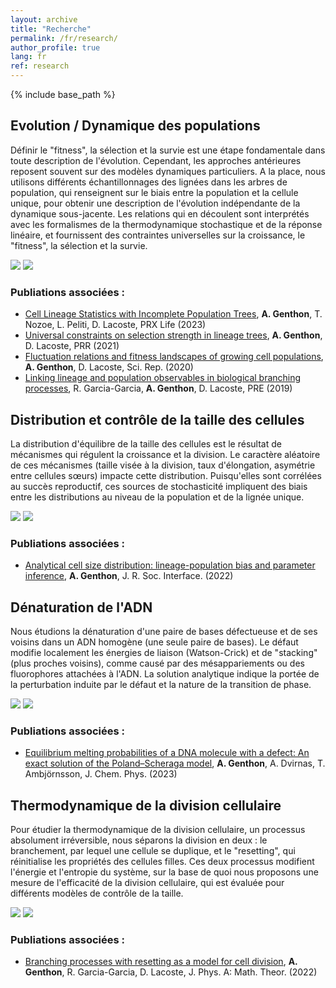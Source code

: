 ```yaml
---
layout: archive
title: "Recherche"
permalink: /fr/research/
author_profile: true
lang: fr
ref: research
---
```


{% include base_path %}

<h2> Evolution / Dynamique des populations </h2>

<p>
 <div class="row">
  <div class="column-left">

Définir le "fitness", la sélection et la survie est une étape fondamentale dans toute description de l'évolution. Cependant, les approches antérieures reposent souvent sur des modèles dynamiques particuliers. A la place, nous utilisons différents échantillonnages des lignées dans les arbres de population, qui renseignent sur le biais entre la population et la cellule unique, pour obtenir une description de l'évolution indépendante de la dynamique sous-jacente. Les relations qui en découlent sont interprétés avec les formalismes de la thermodynamique stochastique et de la réponse linéaire, et fournissent des contraintes universelles sur la croissance, le "fitness", la sélection et la survie. 


  </div>
  <div class="column-right">
    <img  src="{{"/images/tree_art.svg"}}" class="dark--hidden" >
    <img  src="{{"/images/tree_art_dark.svg"}}" class="light--hidden">
  </div>
 </div> 
</p>

<h3> Publiations associées : </h3>

  <ul style="list-style-type:disc;">

   <li>
<a href="https://link.aps.org/doi/10.1103/PRXLife.1.013014">Cell Lineage Statistics with Incomplete Population Trees</a>,
<b>A. Genthon</b>, T. Nozoe, L. Peliti, D. Lacoste, PRX Life (2023)
   </li>

   <li>
<a href="https://journals.aps.org/prresearch/abstract/10.1103/PhysRevResearch.3.023187">Universal constraints on selection strength in lineage trees</a>,
<b>A. Genthon</b>, D. Lacoste, PRR (2021)
   </li>
  
   <li>
<a href="https://www.nature.com/articles/s41598-020-68444-x">Fluctuation relations and fitness landscapes of growing cell populations</a>,
<b>A. Genthon</b>, D. Lacoste,
Sci. Rep. (2020) 
   </li>

   <li>
<a href="https://journals.aps.org/pre/abstract/10.1103/PhysRevE.99.042413">Linking lineage and population observables in biological branching processes</a>,
R. Garcia-Garcia, <b>A. Genthon</b>, D. Lacoste,
PRE (2019) 
   </li>
  </ul>






<h2> Distribution et contrôle de la taille des cellules </h2>

<p>
 <div class="row">
  <div class="column-left">

La distribution d'équilibre de la taille des cellules est le résultat de mécanismes qui régulent la croissance et la division. Le caractère aléatoire de ces mécanismes (taille visée à la division, taux d'élongation, asymétrie entre cellules sœurs) impacte cette distribution. Puisqu'elles sont corrélées au succès reproductif, ces sources de stochasticité impliquent des biais entre les distributions au niveau de la population et de la lignée unique. 

  </div>
  <div class="column-right">
    <img  src="{{"/images/size_distrib.svg"}}" class="dark--hidden" >
    <img  src="{{"/images/size_distrib_dark.svg"}}" class="light--hidden">
  </div>
 </div> 
</p>

<h3> Publiations associées : </h3>

  <ul style="list-style-type:disc;">

   <li>
<a href="https://doi.org/10.1098/rsif.2022.0405">Analytical cell size distribution: lineage-population bias and parameter inference</a>,
<b>A. Genthon</b>, J. R. Soc. Interface. (2022)
   </li>
  
  </ul>




<h2> Dénaturation de l'ADN </h2>

<p>
 <div class="row">
  <div class="column-left">

Nous étudions la dénaturation d'une paire de bases défectueuse et de ses voisins dans un ADN homogène (une seule paire de bases). Le défaut modifie localement les énergies de liaison (Watson-Crick) et de "stacking" (plus proches voisins), comme causé par des mésappariements ou des fluorophores attachées à l'ADN. La solution analytique indique la portée de la perturbation induite par le défaut et la nature de la transition de phase.

  </div>
  <div class="column-right">
    <img  src="{{"/images/DNA_light.svg"}}" class="dark--hidden" >
    <img  src="{{"/images/DNA_light.svg"}}" class="light--hidden">
  </div>
 </div> 
</p>

<h3> Publiations associées : </h3>

  <ul style="list-style-type:disc;">

   <li>
<a href="https://doi.org/10.1063/5.0168915">Equilibrium melting probabilities of a DNA molecule with a defect: An exact solution of the Poland–Scheraga model</a>,
<b>A. Genthon</b>, A. Dvirnas, T. Ambjörnsson, J. Chem. Phys. (2023)
   </li>

  </ul>



<h2> Thermodynamique de la division cellulaire </h2>

<p>
 <div class="row">
  <div class="column-left">

Pour étudier la thermodynamique de la division cellulaire, un processus absolument irréversible, nous séparons la division en deux : le branchement, par lequel une cellule se duplique, et le "resetting", qui réinitialise les propriétés des cellules filles. Ces deux processus modifient l'énergie et l'entropie du système, sur la base de quoi nous proposons une mesure de l'efficacité de la division cellulaire, qui est évaluée pour différents modèles de contrôle de la taille.

  </div>
  <div class="column-right">
    <img  src="{{"/images/thermo_div.svg"}}" class="dark--hidden" >
    <img  src="{{"/images/thermo_div_dark.svg"}}" class="light--hidden">
  </div>
 </div> 
</p>

<h3> Publiations associées : </h3>

  <ul style="list-style-type:disc;">

   <li>
<a href="https://iopscience.iop.org/article/10.1088/1751-8121/ac491a">Branching processes with resetting as a model for cell division</a>,
<b>A. Genthon</b>, R. Garcia-Garcia, D. Lacoste, J. Phys. A: Math. Theor. (2022)
   </li>
  
  </ul>
